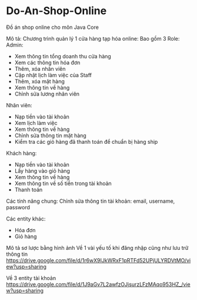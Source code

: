 # Do-An-Shop-Online
Đồ án shop online cho môn Java Core

Mô tả:
Chương trình quản lý 1 cửa hàng tạp hóa online:
Bao gồm 3 Role:
Admin:
- Xem thông tin tổng doanh thu cửa hàng
- Xem các thông tin hóa đơn
- Thêm, xóa nhân viên
- Cập nhật lịch làm việc của Staff
- Thêm, xóa mặt hàng
- Xem thông tin về hàng
- Chỉnh sửa lương nhân viên

Nhân viên:
- Nạp tiền vào tài khoản
- Xem lịch làm việc
- Xem thông tin về hàng
- Chỉnh sửa thông tin mặt hàng
- Kiểm tra các giỏ hàng đã thanh toán để chuẩn bị hàng ship

Khách hàng:
- Nạp tiền vào tài khoản
- Lấy hàng vào giỏ hàng
- Xem thông tin về hàng
- Xem thông tin về số tiền trong tài khoản
- Thanh toán

Các tính năng chung:
Chỉnh sửa thông tin tài khoản: email, username, password

Các entity khác:
- Hóa đơn
- Giỏ hàng

Mô tả sơ lược bằng hình ảnh
Về 1 vài yếu tố khi đăng nhập cũng như lưu trữ thông tin
https://drive.google.com/file/d/1r6wX9IJkWRxF1pRTFd52UPjULYRDVtMO/view?usp=sharing

Về 3 entity tài khoản
https://drive.google.com/file/d/1J9aGv7L2awfzOJjsurzLFzMAqo953HZ_/view?usp=sharing

